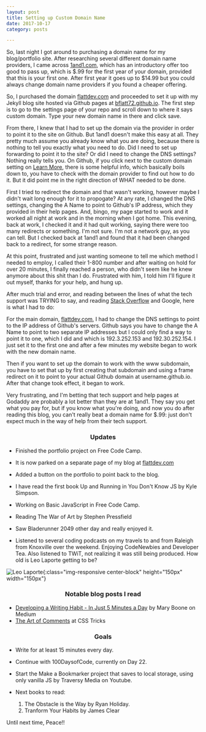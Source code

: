 ```yaml
---
layout: post
title: Setting up Custom Domain Name
date: 2017-10-17
category: posts

---
```



So, last night I got around to purchasing a domain name for my blog/portfolio site. After researching several different domain name providers, I came across [1and1.com](http://www.1and1.com), which has an introductory offer too good to pass up, which is $.99 for the first year of your domain, provided that this is your first one. After first year it goes up to $14.99 but you could always change domain name providers if you found a cheaper offering. 

So, I purchased the domain [flattdev.com](http://flattdev.com) and proceeded to set it up with my Jekyll blog site hosted via Github pages at [bflatt72.github.io](http://bflatt72.github.io). The first step is to go to the settings page of your repo and scroll down to where it says custom domain. Type your new domain name in there and click save. 

From there, I knew that I had to set up the domain via the provider in order to point it to the site on Github. But 1and1 doesn't make this easy at all. They pretty much assume you already know what you are doing, because there is nothing to tell you exactly what you need to do. Did I need to set up forwarding to point it to the site? Or did I need to change the DNS settings? Nothing really tells you. On Github, if you click next to the custom domain setting on [Learn More](https://help.github.com/articles/using-a-custom-domain-with-github-pages), there is some helpful info, which basically boils down to, you have to check with the domain provider to find out how to do it. But it did point me in the right direction of WHAT needed to be done. 

First I tried to redirect the domain and that wasn't working, however maybe I didn't wait long enough for it to propogate? At any rate, I changed the DNS settings, changing the A Name to point to Github's IP address, which they provided in their help pages. And, bingo, my page started to work and it worked all night at work and in the morning when I got home. This evening, back at work, I checked it and it had quit working, saying there were too many redirects or something. I'm not sure. I'm not a network guy, as you can tell. But I checked back at 1and1 and found that it had been changed back to a redirect, for some strange reason. 

At this point, frustrated and just wanting someone to tell me which method I needed to employ, I called their 1-800 number and after waiting on hold for over 20 minutes, I finally reached a person, who didn't seem like he knew anymore about this shit than I do. Frustrated with him, I told him I'll figure it out myself, thanks for your help, and hung up. 

After much trial and error, and reading between the lines of what the tech support was TRYING to say, and reading [Stack Overflow](http://www.stackoverflow.com) and Google, here is what I had to do:

For the main domain, [flattdev.com](http://flattdev.com), I had to change the DNS settings to point to the IP address of Github's servers. Github says you have to change the A Name to point to two separate IP addresses but I could only find a way to point it to one, which I did and which is 192.3.252.153 and 192.30.252.154. I just set it to the first one and after a few minutes my website began to work with the new domain name. 

Then if you want to set up the domain to work with the www subdomain, you have to set that up by first creating that subdomain and using a frame redirect on it to point to your actual Github domain at username.github.io. After that change took effect, it began to work. 

Very frustrating, and I'm betting that tech support and help pages at Godaddy are probably a lot better than they are at 1and1. They say you get what you pay for, but if you know what you're doing, and now you do after reading this blog, you can't really beat a domain name for $.99: just don't expect much in the way of help from their tech support. 

<h3 align="center">Updates</h3>

- Finished the portfolio project on Free Code Camp. 

- It is now parked on a separate page of my blog at [flattdev.com](http://flattdev.com) 

- Added a button on the portfolio to point back to the blog. 

- I have read the first book Up and Running in You Don't Know JS by Kyle Simpson. 

- Working on Basic JavaScript in Free Code Camp. 

- Reading The War of Art by Stephen Pressfield

- Saw Bladerunner 2049 other day and really enjoyed it. 

- Listened to several coding podcasts on my travels to and from Raleigh from Knoxville over the weekend. Enjoying CodeNewbies and Developer Tea. Also listened to TWiT, not realizing it was still being produced. How old is Leo Laporte getting to be? 

![Leo Laporte](/img/leolaporte.png){:class="img-responsive center-block" height="150px" width="150px"}

<h3 align="center">Notable blog posts I read</h3> 

- [Developing a Writing Habit - In Just 5 Minutes a Day](https://medium.com/swlh/developing-a-writing-habit-in-just-5-minutes-a-day-865f33c13b62) by Mary Boone on Medium
- [The Art of Comments](https://css-tricks.com/the-art-of-comments) at CSS Tricks




<h3 align="center">Goals</h3> 
 
- Write for at least 15 minutes every day. 

- Continue with 100DaysofCode, currently on Day 22. 

- Start the Make a Bookmarker project that saves to local storage, using only vanilla JS by Traversy Media on Youtube.

- Next books to read:
  1. The Obstacle is the Way by Ryan Holiday.
  2. Tranform Your Habits by James Clear



Until next time, Peace!!
